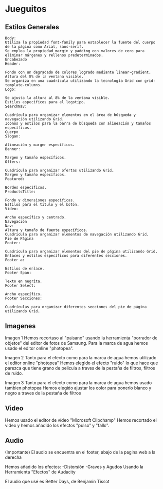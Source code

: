 # Jueguitos

## Estilos Generales
    Body:
    Utiliza la propiedad font-family para establecer la fuente del cuerpo de la página como Arial, sans-serif.
    Se emplea la propiedad margin y padding con valores de cero para eliminar márgenes y rellenos predeterminados.
    Encabezado
    Header:

    Fondo con un degradado de colores logrado mediante linear-gradient.
    Altura del 8% de la ventana visible.
    Se organiza en una cuadrícula utilizando la tecnología Grid con grid-template-columns.
    Logo:

    Se ajusta la altura al 8% de la ventana visible.
    Estilos específicos para el logotipo.
    SearchNav:

    Cuadrícula para organizar elementos en el área de búsqueda y navegación utilizando Grid.
    Iconos y estilos para la barra de búsqueda con alineación y tamaños específicos.
    Cuerpo
    Slogan:

    Alineación y margen específicos.
    Banner:

    Margen y tamaño específicos.
    Offers:

    Cuadrícula para organizar ofertas utilizando Grid.
    Margen y tamaño específicos.
    Featured:

    Bordes específicos.
    ProductsTitle:

    Fondo y dimensiones específicas.
    Estilos para el título y el botón.
    Video:

    Ancho específico y centrado.
    Navegación
    Nav:
    Altura y tamaño de fuente específicos.
    Cuadrícula para organizar elementos de navegación utilizando Grid.
    Pie de Página
    Footer:

    Cuadrícula para organizar elementos del pie de página utilizando Grid.
    Enlaces y estilos específicos para diferentes secciones.
    Footer a:

    Estilos de enlace.
    Footer Span:

    Texto en negrita.
    Footer Select:

    Ancho específico.
    Footer Secciones:

    Cuadrículas para organizar diferentes secciones del pie de página utilizando Grid.

## Imagenes
Imagen 1
Hemos recortaso al "paisano" usando la herramienta "borrador de objetos" del editor de fotos de Samsung.
Para la marca de agua hemos usado el editor online "photopea".

Imagen 2
Tanto para el efecto como para la marca de agua hemos utilizado el editor online "photopea"
Hemos elegido el efecto "ruido" lo que hace que parezca que tiene grano de pelicula a traves de la pestaña de filtros, filtros de ruido.

Imagen 3
Tanto para el efecto como para la marca de agua hemos usado tambien photopea
Hemos elegido ajustar los color para ponerlo blanco y negro a traves de la pestaña de filtros 

## Video 
Hemos usado el editor de vídeo "Microsoft Clipchamp" 
Hemos recortado el video y hemos añadido los efectos "pulso" y "fallo".

## Audio
(Importante) El audio se encuentra en el footer, abajo de la pagina web a la derecha

Hemos añadido los efectos:
-Distorsión
-Graves y Agudos
Usando la Herramienta "Efectos" de Audacity

El audio que usé es Better Days, de Benjamin Tissot
